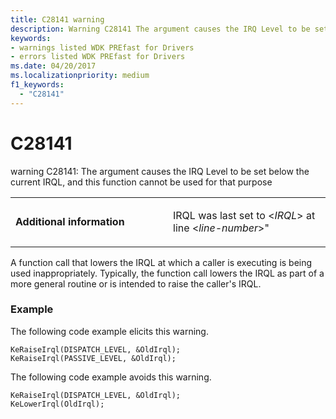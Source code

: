 ```yaml
---
title: C28141 warning
description: Warning C28141 The argument causes the IRQ Level to be set below the current IRQL, and this function cannot be used for that purpose.
keywords:
- warnings listed WDK PREfast for Drivers
- errors listed WDK PREfast for Drivers
ms.date: 04/20/2017
ms.localizationpriority: medium 
f1_keywords: 
  - "C28141"
---
```


# C28141


warning C28141: The argument causes the IRQ Level to be set below the current IRQL, and this function cannot be used for that purpose

<table>
<colgroup>
<col width="50%" />
<col width="50%" />
</colgroup>
<tbody>
<tr class="odd">
<td align="left"><p><strong>Additional information</strong></p></td>
<td align="left"><p>IRQL was last set to &lt;<em>IRQL</em>&gt; at line &lt;<em>line-number</em>&gt;"</p></td>
</tr>
</tbody>
</table>

 

A function call that lowers the IRQL at which a caller is executing is being used inappropriately. Typically, the function call lowers the IRQL as part of a more general routine or is intended to raise the caller's IRQL.

### <span id="example"></span><span id="EXAMPLE"></span>Example

The following code example elicits this warning.

```
KeRaiseIrql(DISPATCH_LEVEL, &OldIrql);
KeRaiseIrql(PASSIVE_LEVEL, &OldIrql);
```

The following code example avoids this warning.

```
KeRaiseIrql(DISPATCH_LEVEL, &OldIrql);
KeLowerIrql(OldIrql);
```

 

 






